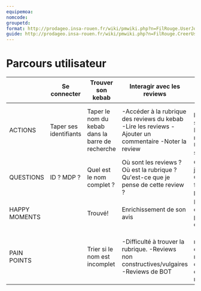 ```yaml
---
equipemoa: 
nomcode: 
groupetd: 
format: http://prodageo.insa-rouen.fr/wiki/pmwiki.php?n=FilRouge.UserJourneyMap 
guide: http://prodageo.insa-rouen.fr/wiki/pmwiki.php?n=FilRouge.CreerUserJourneyMap
---
```


# Parcours utilisateur
|  | Se connecter | Trouver son kebab | Interagir avec les reviews  | Ajouter sa review |
|---------------|------------------------|--------------------------------------------------|---------------------------------------------------------------------------------------------------------|---------------------------------------------------------------------------------|
| ACTIONS | Taper ses identifiants | Taper le nom du kebab dans la barre de recherche | -Accéder à la rubrique des reviews du kebab -Lire les reviews -Ajouter un commentaire  -Noter la review | -Cliquer sur l'icône ajouter sa review -Ecrire sa review -Upload sur le serveur |
| QUESTIONS | ID ? MDP ? | Quel est le nom complet ? | Où sont les reviews ? Où est la rubrique ? Qu'est-ce que je pense de cette review ?  | Qu'est-ce que je pense ? Comment bien formaliser ma pensé ?  |
| HAPPY MOMENTS |  | Trouvé! | Enrichissement de son avis | Extériorisation de la pensé/Partage de son avis |
| PAIN POINTS |  | Trier si le nom est incomplet | -Difficulté à trouver la rubrique. -Reviews non constructives/vulgaires -Reviews de BOT | -Limitation du nombre de caractères max -Temps de validation des modérateurs |

